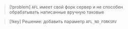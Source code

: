 
> [!problem] 
> `AFL` имеет свой форк сервер и не способен обрабатывать написанные вручную таковые

> [!key] 
> Решение: добавить параметр
> `AFL_NO_FORKSRV`

